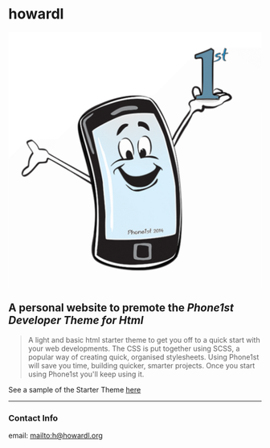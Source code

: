 # howardl

![](images/phone1st-logo.png)

## A personal website to premote the *Phone1st Developer Theme for Html*

> A light and basic html starter theme to get you off to a quick start with your web developments. The CSS is put together using SCSS, a popular way of creating quick, organised stylesheets. Using Phone1st will save you time, building quicker, smarter projects. Once you start using Phone1st you'll keep using it.

See a sample of the Starter Theme [here](https://phone1st.org/theme/)

* * *

### Contact Info

email: <mailto:h@howardl.org>